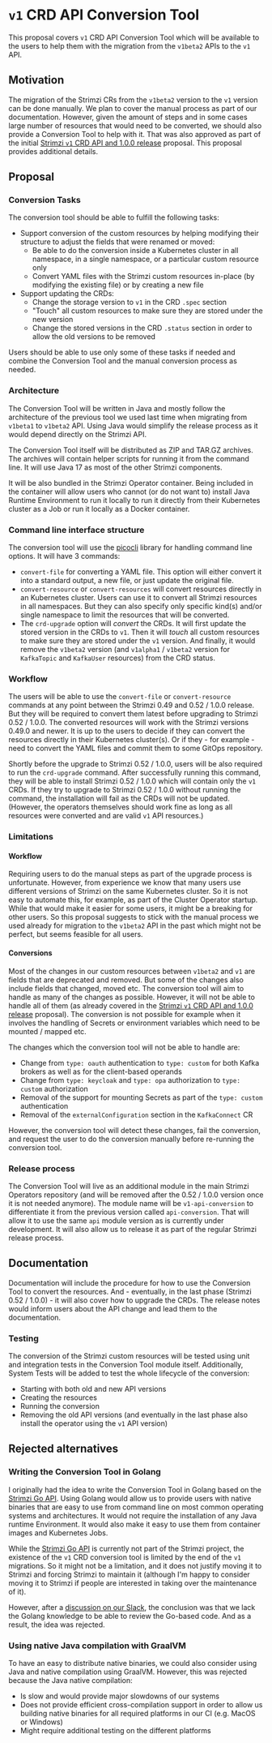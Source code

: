 # `v1` CRD API Conversion Tool

This proposal covers `v1` CRD API Conversion Tool which will be available to the users to help them with the migration from the `v1beta2` APIs to the `v1` API.

## Motivation

The migration of the Strimzi CRs from the `v1beta2` version to the `v1` version can be done manually.
We plan to cover the manual process as part of our documentation.
However, given the amount of steps and in some cases large number of resources that would need to be converted, we should also provide a Conversion Tool to help with it.
That was also approved as part of the initial [Strimzi `v1` CRD API and 1.0.0 release](./113-Strimzi-v1-CRD-API-and-1.0.0-release.md) proposal.
This proposal provides additional details.

## Proposal

### Conversion Tasks

The conversion tool should be able to fulfill the following tasks:
* Support conversion of the custom resources by helping modifying their structure to adjust the fields that were renamed or moved:
    * Be able to do the conversion inside a Kubernetes cluster in all namespace, in a single namespace, or a particular custom resource only
    * Convert YAML files with the Strimzi custom resources in-place (by modifying the existing file) or by creating a new file
* Support updating the CRDs:
    * Change the storage version to `v1` in the CRD `.spec` section
    * "Touch" all custom resources to make sure they are stored under the new version
    * Change the stored versions in the CRD `.status` section in order to allow the old versions to be removed

Users should be able to use only some of these tasks if needed and combine the Conversion Tool and the manual conversion process as needed.

### Architecture

The Conversion Tool will be written in Java and mostly follow the architecture of the previous tool we used last time when migrating from `v1beta1` to `v1beta2` API.
Using Java would simplify the release process as it would depend directly on the Strimzi API.

The Conversion Tool itself will be distributed as ZIP and TAR.GZ archives.
The archives will contain helper scripts for running it from the command line.
It will use Java 17 as most of the other Strimzi components.

It will be also bundled in the Strimzi Operator container.
Being included in the container will allow users who cannot (or do not want to) install Java Runtime Environment to run it locally to run it directly from their Kubernetes cluster as a Job or run it locally as a Docker container.

### Command line interface structure

The conversion tool will use the [picocli](https://picocli.info/) library for handling command line options.
It will have 3 commands:

* `convert-file` for converting a YAML file.
  This option will either convert it into a standard output, a new file, or just update the original file.
* `convert-resource` or `convert-resources` will convert resources directly in an Kubernetes cluster.
  Users can use it to convert all Strimzi resources in all namespaces.
  But they can also specify only specific kind(s) and/or single namespace to limit the resources that will be converted.
* The `crd-upgrade` option will _convert_ the CRDs.
  It will first update the stored version in the CRDs to `v1`.
  Then it will _touch_ all custom resources to make sure they are stored under the `v1` version.
  And finally, it would remove the `v1beta2` version (and `v1alpha1` / `v1beta2` version for `KafkaTopic` and `KafkaUser` resources) from the CRD status.

### Workflow

The users will be able to use the `convert-file` or `convert-resource` commands at any point between the Strimzi 0.49 and 0.52 / 1.0.0 release.
But they will be required to convert them latest before upgrading to Strimzi 0.52 / 1.0.0.
The converted resources will work with the Strimzi versions 0.49.0 and newer.
It is up to the users to decide if they can convert the resources directly in their Kubernetes cluster(s).
Or if they - for example - need to convert the YAML files and commit them to some GitOps repository.

Shortly before the upgrade to Strimzi 0.52 / 1.0.0, users will be also required to run the `crd-upgrade` command.
After successfully running this command, they will be able to install Strimzi 0.52 / 1.0.0 which will contain only the `v1` CRDs.
If they try to upgrade to Strimzi 0.52 / 1.0.0 without running the command, the installation will fail as the CRDs will not be updated.
(However, the operators themselves should work fine as long as all resources were converted and are valid `v1` API resources.)

### Limitations

#### Workflow

Requiring users to do the manual steps as part of the upgrade process is unfortunate.
However, from experience we know that many users use different versions of Strimzi on the same Kubernetes cluster.
So it is not easy to automate this, for example, as part of the Cluster Operator startup.
While that would make it easier for some users, it might be a breaking for other users.
So this proposal suggests to stick with the manual process we used already for migration to the `v1beta2` API in the past which might not be perfect, but seems feasible for all users.

#### Conversions

Most of the changes in our custom resources between `v1beta2` and `v1` are fields that are deprecated and removed.
But some of the changes also include fields that changed, moved etc.
The conversion tool will aim to handle as many of the changes as possible.
However, it will not be able to handle all of them (as already covered in the [Strimzi `v1` CRD API and 1.0.0 release](./113-Strimzi-v1-CRD-API-and-1.0.0-release.md) proposal).
The conversion is not possible for example when it involves the handling of Secrets or environment variables which need to be mounted / mapped etc.

The changes which the conversion tool will not be able to handle are:
* Change from `type: oauth` authentication to `type: custom` for both Kafka brokers as well as for the client-based operands
* Change from `type: keycloak` and `type: opa` authorization to `type: custom` authorization
* Removal of the support for mounting Secrets as part of the `type: custom` authentication
* Removal of the `externalConfiguration` section in the `KafkaConnect` CR

However, the conversion tool will detect these changes, fail the conversion, and request the user to do the conversion manually before re-running the conversion tool.

### Release process

The Conversion Tool will live as an additional module in the main Strimzi Operators repository (and will be removed after the 0.52 / 1.0.0 version once it is not needed anymore).
The module name will be `v1-api-conversion` to differentiate it from the previous version called `api-conversion`.
That will allow it to use the same `api` module version as is currently under development.
It will also allow us to release it as part of the regular Strimzi release process.

## Documentation

Documentation will include the procedure for how to use the Conversion Tool to convert the resources.
And - eventually, in the last phase (Strimzi 0.52 / 1.0.0) - it will also cover how to upgrade the CRDs.
The release notes would inform users about the API change and lead them to the documentation.

### Testing

The conversion of the Strimzi custom resources will be tested using unit and integration tests in the Conversion Tool module itself.
Additionally, System Tests will be added to test the whole lifecycle of the conversion:
* Starting with both old and new API versions
* Creating the resources
* Running the conversion
* Removing the old API versions (and eventually in the last phase also install the operator using the `v1` API version)

## Rejected alternatives

### Writing the Conversion Tool in Golang

I originally had the idea to write the Conversion Tool in Golang based on the [Strimzi Go API](https://github.com/scholzj/strimzi-go).
Using Golang would allow us to provide users with native binaries that are easy to use from command line on most common operating systems and architectures.
It would not require the installation of any Java runtime Environment.
It would also make it easy to use them from container images and Kubernetes Jobs.

While the [Strimzi Go API](https://github.com/scholzj/strimzi-go) is currently not part of the Strimzi project, the existence of the `v1` CRD conversion tool is limited by the end of the `v1` migrations.
So it might not be a limitation, and it does not justify moving it to Strimzi and forcing Strimzi to maintain it (although I'm happy to consider moving it to Strimzi if people are interested in taking over the maintenance of it).

However, after a [discussion on our Slack](https://cloud-native.slack.com/archives/C018247K8T0/p1758225953581479), the conclusion was that we lack the Golang knowledge to be able to review the Go-based code.
And as a result, the idea was rejected.

### Using native Java compilation with GraalVM

To have an easy to distribute native binaries, we could also consider using Java and native compilation using GraalVM.
However, this was rejected because the Java native compilation:
* Is slow and would provide major slowdowns of our systems
* Does not provide efficient cross-compilation support in order to allow us building native binaries for all required platforms in our CI (e.g. MacOS or Windows)
* Might require additional testing on the different platforms
